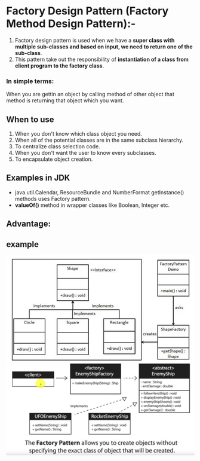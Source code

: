 # Factory Design Pattern (Factory Method Design Pattern):-
1. Factory design pattern is used when we have a **super class with multiple sub-classes and based on input, we need to return one of the sub-class**. 
2. This pattern take out the responsibility of **instantiation of a class from client program to the factory class**.

### In simple terms:
When you are gettin an object by calling method of other object that method is returning that object which you want.

## When to use
1. When you don't know which class object you need.
2. When all of the potential classes are in the same subclass hierarchy.
3. To centralize class selection code.
4. When you don't want the user to know every subclasses.
5. To encapsulate object creation.

## Examples in JDK
- java.util.Calendar, ResourceBundle and NumberFormat getInstance() methods uses Factory pattern.
- **valueOf()** method in wrapper classes like Boolean, Integer etc.

## Advantage:

## example
![demo1](https://github.com/deepakkum21/GOF-Design-Pattern/blob/master/Creational%20Design%20Pattern/FactoryDesignPattern/images/Factory%20Pattern%202.PNG)
![demo2](https://github.com/deepakkum21/GOF-Design-Pattern/blob/master/Creational%20Design%20Pattern/FactoryDesignPattern/images/Factory%20Pattern%201.PNG)
